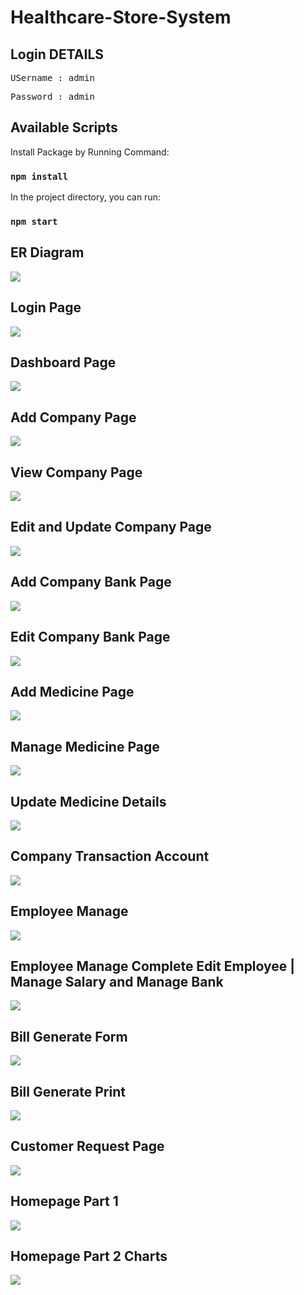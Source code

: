 # Healthcare-Store-System 

## Login DETAILS
<pre>USername : admin</pre>
<pre>Password : admin</pre>

## Available Scripts

Install Package by Running Command:

### `npm install`

In the project directory, you can run:

### `npm start`

## ER Diagram

<img src="PageScreen/diagram.PNG"/>

## Login Page

<img src='PageScreen/login1_page.PNG'>

## Dashboard Page

<img src='PageScreen/medical_home.PNG'>

## Add Company Page

<img src='PageScreen/add_company1.PNG'>

## View Company Page

<img src='PageScreen/view_company.PNG'>

## Edit and Update Company Page

<img src='PageScreen/edit_company.png'>

## Add Company Bank Page

<img src='PageScreen/add_company_bank.PNG'>

## Edit Company Bank Page

<img src='PageScreen/edit_company1.PNG'>

## Add Medicine Page

<img src='PageScreen/add_medicine.png'>

## Manage Medicine Page

<img src='PageScreen/view_medicine.png'>

## Update Medicine Details

<img src='PageScreen/update_medicine.png'>

## Company Transaction Account

<img src='PageScreen/company_account.PNG'>

## Employee Manage

<img src='PageScreen/employee.png'>

## Employee Manage Complete Edit Employee | Manage Salary and Manage Bank

<img src='PageScreen/employee-medicine.png'>

## Bill Generate Form

<img src='PageScreen/bill.png'>

## Bill Generate Print

<img src='PageScreen/bill_generate2.PNG'>

## Customer Request Page

<img src='PageScreen/customer_request.PNG'>

## Homepage Part 1

<img src='PageScreen/home1.PNG'>

## Homepage Part 2 Charts

<img src='PageScreen/home.png'>
